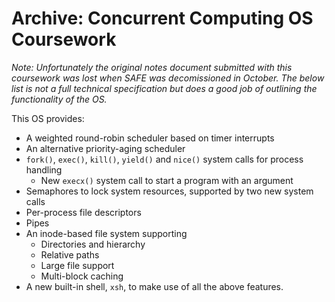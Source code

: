 # Archive: Concurrent Computing OS Coursework

*Note: Unfortunately the original notes document submitted with this coursework was lost when SAFE was
decomissioned in October. The below list is not a full technical specification but does a good job of
outlining the functionality of the OS.*

This OS provides:

* A weighted round-robin scheduler based on timer interrupts
* An alternative priority-aging scheduler
* `fork()`, `exec()`, `kill()`, `yield()` and `nice()` system calls for process handling
    * New `execx()` system call to start a program with an argument
* Semaphores to lock system resources, supported by two new system calls
* Per-process file descriptors
* Pipes
* An inode-based file system supporting
    * Directories and hierarchy
    * Relative paths
    * Large file support
    * Multi-block caching
* A new built-in shell, `xsh`, to make use of all the above features.

